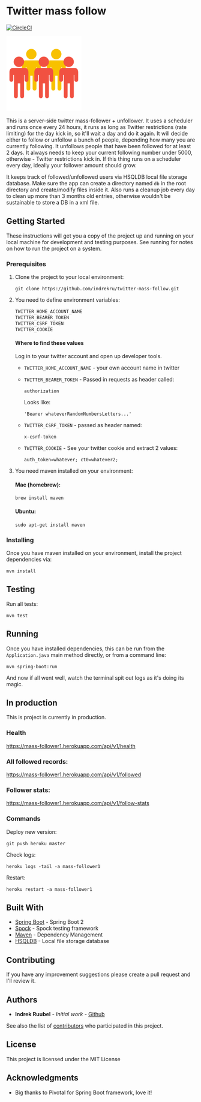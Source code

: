 # Twitter mass follow
[![CircleCI](https://circleci.com/gh/indrekru/twitter-mass-follow.svg?style=svg)](https://circleci.com/gh/indrekru/twitter-mass-follow)

<img src="https://raw.githubusercontent.com/indrekru/mass-follower/master/img.png" width="200px">

This is a server-side twitter mass-follower + unfollower. It uses a scheduler and runs once every 24 hours, it runs as long as Twitter restrictions (rate limiting) for the day kick in, so it'll wait a day and do it again.
It will decide either to follow or unfollow a bunch of people, depending how many you are currently following. It unfollows people that have been followed for at least 2 days. It always needs to keep your current following number under 5000, otherwise - Twitter restrictions kick in.
If this thing runs on a scheduler every day, ideally your follower amount should grow.

It keeps track of followed/unfollowed users via HSQLDB local file storage database. Make sure the app can create a directory named `db` in the root directory and create/modify files inside it.
Also runs a cleanup job every day to clean up more than 3 months old entries, otherwise wouldn't be sustainable to store a DB in a xml file.

## Getting Started

These instructions will get you a copy of the project up and running on your local machine for development and testing purposes. See running for notes on how to run the project on a system.

### Prerequisites

1. Clone the project to your local environment:
    ```
    git clone https://github.com/indrekru/twitter-mass-follow.git
    ```

2. You need to define environment variables:
   ```
   TWITTER_HOME_ACCOUNT_NAME
   TWITTER_BEARER_TOKEN
   TWITTER_CSRF_TOKEN
   TWITTER_COOKIE
   ```
   
   #### Where to find these values
   
   Log in to your twitter account and open up developer tools.
   
   * `TWITTER_HOME_ACCOUNT_NAME` - your own account name in twitter
   
   * `TWITTER_BEARER_TOKEN` - Passed in requests as header called:
       ```
       authorization
       ```
        Looks like:
       ```
       'Bearer whateverRandomNumbersLetters...'
       ```
   * `TWITTER_CSRF_TOKEN` - passed as header named:
       ```
       x-csrf-token
       ```
   * `TWITTER_COOKIE` - See your twitter cookie and extract 2 values:
       ```
       auth_token=whatever; ct0=whatever2;
       ```

3. You need maven installed on your environment:

    #### Mac (homebrew):
    
    ```
    brew install maven
    ```
    #### Ubuntu:
    ```
    sudo apt-get install maven
    ```

### Installing

Once you have maven installed on your environment, install the project dependencies via:

```
mvn install
```

## Testing

Run all tests:
```
mvn test
```

## Running

Once you have installed dependencies, this can be run from the `Application.java` main method directly,
or from a command line:
```
mvn spring-boot:run
```

And now if all went well, watch the terminal spit out logs as it's doing its magic.

## In production

This is project is currently in production.

### Health

https://mass-follower1.herokuapp.com/api/v1/health

### All followed records:

https://mass-follower1.herokuapp.com/api/v1/followed

### Follower stats:

https://mass-follower1.herokuapp.com/api/v1/follow-stats

### Commands

Deploy new version:
```
git push heroku master
```

Check logs:
```
heroku logs -tail -a mass-follower1
```

Restart:
```
heroku restart -a mass-follower1
```

## Built With

* [Spring Boot](https://spring.io/projects/spring-boot) - Spring Boot 2
* [Spock](http://spockframework.org/) - Spock testing framework
* [Maven](https://maven.apache.org/) - Dependency Management
* [HSQLDB](http://hsqldb.org/) - Local file storage database

## Contributing

If you have any improvement suggestions please create a pull request and I'll review it.


## Authors

* **Indrek Ruubel** - *Initial work* - [Github](https://github.com/indrekru)

See also the list of [contributors](https://github.com/indrekru/design-patterns-spring-boot/graphs/contributors) who participated in this project.

## License

This project is licensed under the MIT License

## Acknowledgments

* Big thanks to Pivotal for Spring Boot framework, love it!
